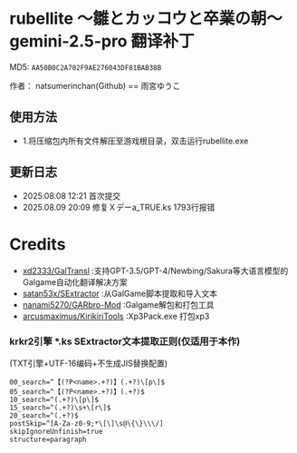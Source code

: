 # rubellite ～雛とカッコウと卒業の朝～ gemini-2.5-pro 翻译补丁

MD5: `AA50B0C2A702F9AE276043DF81BAB38B`

作者： natsumerinchan(Github) == 雨宮ゆうこ

## 使用方法
- 1.将压缩包内所有文件解压至游戏根目录，双击运行rubellite.exe

## 更新日志
- 2025.08.08 12:21 首次提交
- 2025.08.09 20:09 修复Ｘデーa_TRUE.ks 1793行报错

# Credits

- [xd2333/GalTransl](https://github.com/xd2333/GalTransl.git) :支持GPT-3.5/GPT-4/Newbing/Sakura等大语言模型的Galgame自动化翻译解决方案
- [satan53x/SExtractor](https://github.com/satan53x/SExtractor.git) :从GalGame脚本提取和导入文本
- [nanami5270/GARbro-Mod](https://github.com/nanami5270/GARbro-Mod.git) :Galgame解包和打包工具
- [arcusmaximus/KirikiriTools](https://github.com/arcusmaximus/KirikiriTools.git) :Xp3Pack.exe 打包xp3

### krkr2引擎 *.ks SExtractor文本提取正则(仅适用于本作)
(TXT引擎+UTF-16编码+不生成JIS替换配置)
```
00_search=^【(?P<name>.+?)】(.+?)\[p\]$
05_search=^【(?P<name>.+?)】(.+?)$
10_search=^(.+?)\[p\]$
15_search=^(.+?)\s+\[r\]$
20_search=^(.+?)$
postSkip=^[A-Za-z0-9;*\[\]\s@\{\}\\\/]
skipIgnoreUnfinish=true
structure=paragraph
```
